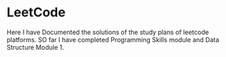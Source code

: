# LeetCode
Here I have Documented the solutions of the study plans of leetcode platforms. SO far I have completed Programming Skills module and Data Structure Module 1.


